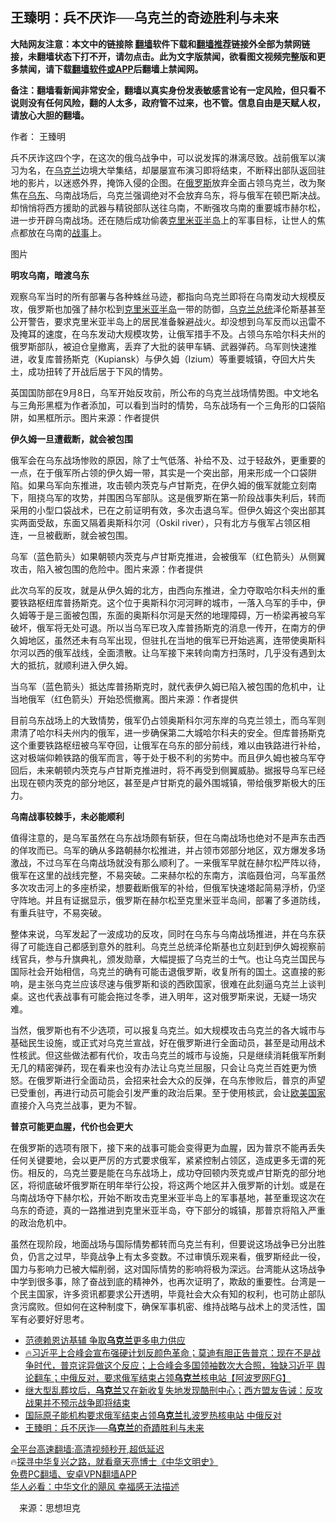  <!-- 面包屑导航 --> <h2>王臻明：兵不厌诈──乌克兰的奇迹胜利与未来</h2> <p class="notice"><b>大陆网友注意：本文中的链接除 <a href="https://github.com/bannedbook/fanqiang" >翻墙</a>软件下载和<a href="https://github.com/killgcd/justmysocks/blob/master/README.md">翻墙推荐</a>链接外全部为禁网链接，未翻墙状态下打不开，请勿点击。此为文字版禁闻，欲看图文视频完整版和更多禁闻，请下载<a href="https://github.com/bannedbook/fanqiang">翻墙软件或APP</a>后翻墙上禁闻网。</p><p>备注：翻墙看新闻非常安全，翻墙以真实身份发表敏感言论有一定风险，但只看不说则没有任何风险，翻的人太多，政府管不过来，也不管。信息自由是天赋人权，请放心大胆的翻墙。</b></p>  <div class="entry"> <p>作者： 王臻明</p> <p>兵不厌诈这四个字，在这次的俄乌战争中，可以说发挥的淋漓尽致。战前俄军以演习为名，在<a href="https://www.bannedbook.org/bnews/tag/%e4%b9%8c%e5%85%8b%e5%85%b0/" class="st_tag internal_tag" rel="tag" title="标签 乌克兰 下的日志">乌克兰</a>边境大举集结，却屡屡宣布演习即将结束，不断释出部队返回驻地的影片，以迷惑外界，掩饰入侵的企图。在<a href="https://www.bannedbook.org/bnews/tag/%e4%bf%84%e7%bd%97%e6%96%af/" class="st_tag internal_tag" rel="tag" title="标签 俄罗斯 下的日志">俄罗斯</a>放弃全面占领乌克兰，改为聚焦在<a href="https://www.bannedbook.org/bnews/tag/%E4%B9%8C%E4%B8%9C/" class="st_tag internal_tag" rel="tag" title="标签 乌东 下的日志">乌东</a>、乌南战场后，乌克兰强调绝对不会放弃乌东，将与俄军在顿巴斯决战。却悄悄将西方援助的武器与精锐部队送往乌南，不断强攻乌南的重要城市赫尔松，进一步开辟乌南战场。还在随后成功偷袭<a href="https://www.bannedbook.org/bnews/tag/%E5%85%8B%E9%87%8C%E7%B1%B3%E4%BA%9A%E5%8D%8A%E5%B2%9B/" class="st_tag internal_tag" rel="tag" title="标签 克里米亚半岛 下的日志">克里米亚半岛</a>上的军事目标，让世人的焦点都放在乌南的<a href="https://www.bannedbook.org/bnews/tag/%E6%88%98%E4%BA%8B/" class="st_tag internal_tag" rel="tag" title="标签 战事 下的日志">战事</a>上。</p> <p>图片</p> <p><strong>明攻乌南，暗渡乌东</strong></p> <p>观察乌军当时的所有部署与各种蛛丝马迹，都指向乌克兰即将在乌南发动大规模反攻，俄罗斯也加强了赫尔松到<a href="https://www.bannedbook.org/bnews/tag/%E5%85%8B%E9%87%8C%E7%B1%B3%E4%BA%9A/" class="st_tag internal_tag" rel="tag" title="标签 克里米亚 下的日志">克里米亚</a><a href="https://www.bannedbook.org/bnews/tag/%E5%8D%8A%E5%B2%9B/" class="st_tag internal_tag" rel="tag" title="标签 半岛 下的日志">半岛</a>一带的防御，<a href="https://www.bannedbook.org/bnews/tag/%E4%B9%8C%E5%85%8B%E5%85%B0%E6%80%BB%E7%BB%9F/" class="st_tag internal_tag" rel="tag" title="标签 乌克兰总统 下的日志">乌克兰总统</a>泽伦斯基甚至公开警告，要求克里米亚半岛上的居民准备躲避战火。却没想到乌军反而以迅雷不及掩耳的速度，在乌东发动大规模攻势，让俄军措手不及。占领乌东哈尔科夫州的俄罗斯部队，被迫仓皇撤离，丢弃了大批的装甲车辆、武器弹药。乌军则快速推进，收复库普扬斯克（Kupiansk）与伊久姆（Izium）等重要城镇，夺回大片失土，成功扭转了开战后居于下风的情势。</p>  <p>英国国防部在9月8日，乌军开始反攻前，所公布的乌克兰战场情势图。中文地名与三角形黑框为作者添加，可以看到当时的情势，乌东战场有一个三角形的口袋陷阱，如黑框所示。图片来源：作者提供</p> <p><strong>伊久姆一旦遭截断，就会被包围</strong></p> <p>俄军会在乌东战场惨败的原因，除了士气低落、补给不及、过于轻敌外，更重要的一点，在于俄军所占领的伊久姆一带，其实是一个突出部，用来形成一个口袋阱陷。如果乌军向东推进，攻击顿内茨克与卢甘斯克，在伊久姆的俄军就能立刻南下，阻挠乌军的攻势，并围困乌军部队。这是俄罗斯在第一阶段战事失利后，转而采用的小型口袋战术，已在之前证明有效，多次击退乌军。但伊久姆这个突出部其实两面受敌，东面又隔着奥斯科尔河（Oskil river），只有北方与俄军占领区相连，一旦被截断，就会被包围。</p> <p>乌军（蓝色箭头）如果朝顿内茨克与卢甘斯克推进，会被俄军（红色箭头）从侧翼攻击，陷入被包围的危险中。图片来源：作者提供</p> <p>此次乌军的反攻，就是从伊久姆的北方，由西向东推进，全力夺取哈尔科夫州的重要铁路枢纽库普扬斯克。这个位于奥斯科尔河河畔的城市，一落入乌军的手中，伊久姆等于是三面被包围，东面的奥斯科尔河是天然的地理障碍，万一桥梁再被乌军破坏，俄军将无处可退。所以当乌军已攻入库普扬斯克的消息一传开，在南方的伊久姆地区，虽然还未有乌军出现，但驻扎在当地的俄军已开始逃离，连带使奥斯科尔河以西的俄军战线，全面溃散。让乌军接下来转向南方扫荡时，几乎没有遇到太大的抵抗，就顺利进入伊久姆。</p>  <p>当乌军（蓝色箭头）抵达库普扬斯克时，就代表伊久姆已陷入被包围的危机中，让当地俄军（红色箭头）开始恐慌撤离。图片来源：作者提供</p> <p>目前乌东战场上的大致情势，俄军仍占领奥斯科尔河东岸的乌克兰领土，而乌军则肃清了哈尔科夫州内的俄军，进一步确保第二大城哈尔科夫的安全。但库普扬斯克这个重要铁路枢纽被乌军夺回，让俄军在乌东的部分前线，难以由铁路进行补给，这对极端仰赖铁路的俄军而言，等于处于极不利的劣势中。而且伊久姆也被乌军夺回后，未来朝顿内茨克与卢甘斯克推进时，将不再受到侧翼威胁。据报导乌军已经出现在顿内茨克的部分地区，甚至是卢甘斯克的最外围城镇，带给俄罗斯极大的压力。</p> <p><strong>乌南战事较棘手，未必能顺利</strong></p> <p>值得注意的，是乌军虽然在乌东战场颇有斩获，但在乌南战场也绝对不是声东击西的佯攻而已。乌军的确从多路朝赫尔松推进，并占领市郊部分地区，双方爆发多场激战，不过乌军在乌南战场就没有那么顺利了。一来俄军早就在赫尔松严阵以待，俄军在这里的战线完整，不易突破。二来赫尔松的东南方，滨临聂伯河，乌军虽然多次攻击河上的多座桥梁，想要截断俄军的补给，但俄军快速塔起简易浮桥，仍坚守阵地。并且有证据显示，俄罗斯在赫尔松至克里米亚半岛间，部署了多道防线，有重兵驻守，不易突破。</p> <p>整体来说，乌军发起了一波成功的反攻，同时在乌东与乌南战场推进，并在乌东获得了可能连自己都感到意外的胜利。乌克兰总统泽伦斯基也立刻赶到伊久姆视察前线官兵，参与升旗典礼，颁发勋章，大幅提振了乌克兰的士气。也让乌克兰国民与国际社会开始相信，乌克兰的确有可能击退俄罗斯，收复所有的国土。这直接的影响，是主张乌克兰应该尽速与俄罗斯和谈的西欧国家，很难在此刻逼乌克兰上谈判桌。这也代表战事有可能会拖过冬季，进入明年，这对俄罗斯来说，无疑一场灾难。</p>  <p>当然，俄罗斯也有不少选项，可以报复乌克兰。如大规模攻击乌克兰的各大城市与基础民生设施，或正式对乌克兰宣战，好在俄罗斯进行全面动员，甚至是动用战术性核武。但这些做法都有代价，攻击乌克兰的城市与设施，只是继续消耗俄军所剩无几的精密弹药，现在看来也没有办法让乌克兰屈服，只会让乌克兰百姓更为愤怒。在俄罗斯进行全面动员，会招来社会大众的反弹，在乌东惨败后，普京的声望已受重创，再进行动员可能会引发严重的政治后果。至于使用核武，会让<a href="https://www.bannedbook.org/bnews/tag/%E6%AC%A7%E7%BE%8E%E5%9B%BD%E5%AE%B6/" class="st_tag internal_tag" rel="tag" title="标签 欧美国家 下的日志">欧美国家</a>直接介入乌克兰战事，更为不智。</p> <p><strong>普京可能更血腥，代价也会更大</strong></p> <p>在俄罗斯的选项有限下，接下来的战事可能会变得更为血腥，因为普京不能再丢失任何关键要地，会以更严厉的方式要求俄军，紧紧控制占领区，造成更多无谓的死伤。相反的，乌克兰要是能在乌东战场上，成功夺回顿内茨克或卢甘斯克的部分地区，将彻底破坏俄罗斯在明年举行公投，将这两个地区并入俄罗斯的计划。或是在乌南战场夺下赫尔松，开始不断攻击克里米亚半岛上的军事基地，甚至重现这次在乌东的奇迹，真的一路推进到克里米亚半岛，夺下部分的城镇，那普京将陷入严重的政治危机中。</p> <p>虽然在现阶段，地面战场与国际情势都转而乌克兰有利，但要说这场战争已分出胜负，仍言之过早，毕竟战争上有太多变数。不过审慎乐观来看，俄罗斯经此一役，国力与影响力已被大幅削弱，这对国际情势的影响将极为深远。台湾能从这场战争中学到很多事，除了奋战到底的精神外，也再次证明了，欺敌的重要性。台湾是一个民主国家，许多资讯都要求公开透明，毕竟社会大众有知的权利，也可防止部队贪污腐败。但如何在这种制度下，确保军事机密、维持战略与战术上的灵活性，国军有必要好好思考。</p> <div id="taboola-mid-1"></div>  <ul class='op-related-articles' title='相关阅读'> <li><a href='https://www.bannedbook.org/bnews/taiwannews/20220917/1785691.html' target='_blank'>范德赖恩访基辅 争取<b>乌克兰</b>更多电力供应</a></li> <li><a href='https://www.bannedbook.org/bnews/bannedvideo/20220917/1785677.html' target='_blank'>🔥习近平上合峰会宣布强硬计划反颜色革命；莫迪有胆正告普京：现在不是战争时代，普京诧异做这个反应；上合峰会多国领袖数次大合照，独缺习近平 舆论翻车；中俄反对，要求俄军结束占领<b>乌克兰</b>核电站【阿波罗网FG】</a></li> <li><a href='https://www.bannedbook.org/bnews/worldnews/20220917/1785620.html' target='_blank'>继大型乱葬坟后，<b>乌克兰</b>又在新收复失地发现酷刑中心；西方盟友告诫：反攻战果并不预示战争即将结束</a></li> <li><a href='https://www.bannedbook.org/bnews/headline/20220917/1785611.html' target='_blank'>国际原子能机构要求俄军结束占领<b>乌克兰</b>扎波罗热核电站 中俄反对</a></li> <li><a href='https://www.bannedbook.org/bnews/baitai/20220917/1785602.html' target='_blank'>王臻明：兵不厌诈──<b>乌克兰</b>的奇蹟胜利与未来</a></li> </ul> <p class="texttj"> <a href="https://github.com/bannedbook/fanqiang/wiki/V2ray%E6%9C%BA%E5%9C%BA" target="_blank">全平台高速翻墙:高清视频秒开,超低延迟</a><br/> 🔥<a href="https://www.bannedbook.org/bnews/comments/20220808/1768773.html" target="_blank">探寻中华复兴之路，就看章天亮博士《中华文明史》</a><br/> <a href="https://github.com/bannedbook/fanqiang/wiki/%E7%A6%81%E9%97%BB%E7%BD%91%E5%AE%89%E5%8D%93%E7%BF%BB%E5%A2%99%E6%96%B0%E9%97%BBAPP" target="_blank">免费PC翻墙、安卓VPN翻墙APP</a><br/> <a href="https://www.bannedbook.org/bnews/comments/20220220/1694796.html" target="_blank">华人必看：中华文化的飓风 幸福感无法描述</a> </p> <p class="src-info">　来源：思想坦克 </p><a name='sharetosocial'></a>  <div style="margin-bottom:5px;padding-bottom:5px;clear:both"> <div id="archive-pix-1" class="banner-ads"> <!-- AuctionX Display platform tag START --> <div id="27602x728x90x621x_ADSLOT1" clicktrack="%%CLICK_URL_ESC%%"></div>  <!-- AuctionX Display platform tag END --> </div> <div id="archive-pix-2" class="banner-ads"> <!-- AuctionX Display platform tag START --> <div id="27556x300x250x621x_ADSLOT1" clicktrack="%%CLICK_URL_ESC%%" style="margin:0 auto;text-align:center"></div>  <!-- AuctionX Display platform tag END --> </div> </div>  <div id="archive-pix-1" class="banner-ads"> <!-- AuctionX Display platform tag START --> <div id="27603x728x90x621x_ADSLOT1" clicktrack="%%CLICK_URL_ESC%%"></div>  <!-- AuctionX Display platform tag END --> </div> </div><!--END ENTRY--> 